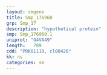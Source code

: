 ```yaml
---
layout: smgene
title: Smp_176960
grp: Smp_17
description: "hypothetical protein"
smp: Smp_176960.1
uniprot: "G4VA49"
length:   789
cdd: "PRK01119, cl00426"
kk: ns
categories: sm
---
```

